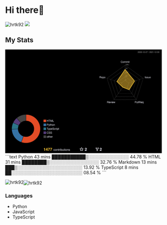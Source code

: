 # Hi there👋

<p align="left">
<img src="https://komarev.com/ghpvc/?username=hrtk92&label=Profile%20views&color=0e75b6&style=flat" alt="hrtk92">
<img src="https://img.shields.io/badge/discord-%E3%81%AF%E3%82%89%E3%81%9F%E3%81%8F%233270-blue?style=flat-square&logo=discord">
</p>

## My Stats

<img src="./profile-3d-contrib/profile-night-rainbow.svg">
<!--START_SECTION:waka-->
```text
Python       43 mins         ███████████▒░░░░░░░░░░░░░   44.78 % 
HTML         31 mins         ████████▒░░░░░░░░░░░░░░░░   32.76 % 
Markdown     13 mins         ███▒░░░░░░░░░░░░░░░░░░░░░   13.92 % 
TypeScript   8 mins          ██░░░░░░░░░░░░░░░░░░░░░░░   08.54 % 
```
<!--END_SECTION:waka-->
<p><img align="left" src="https://github-readme-stats.vercel.app/api/top-langs?username=hrtk92&show_icons=true&theme=dark&locale=en&layout=compact" alt="hrtk92">

<img align="center" src="https://github-readme-stats.vercel.app/api?username=hrtk92&show_icons=true&theme=tokyonight&locale=en" alt="hrtk92"></p>

### Languages

- Python
- JavaScript
- TypeScript
